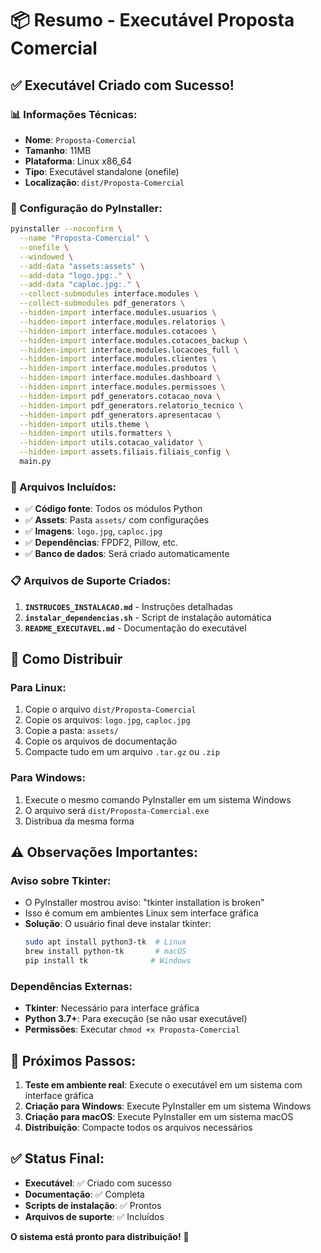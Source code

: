 # 📦 Resumo - Executável Proposta Comercial

## ✅ Executável Criado com Sucesso!

### 📊 Informações Técnicas:
- **Nome**: `Proposta-Comercial`
- **Tamanho**: 11MB
- **Plataforma**: Linux x86_64
- **Tipo**: Executável standalone (onefile)
- **Localização**: `dist/Proposta-Comercial`

### 🔧 Configuração do PyInstaller:
```bash
pyinstaller --noconfirm \
  --name "Proposta-Comercial" \
  --onefile \
  --windowed \
  --add-data "assets:assets" \
  --add-data "logo.jpg:." \
  --add-data "caploc.jpg:." \
  --collect-submodules interface.modules \
  --collect-submodules pdf_generators \
  --hidden-import interface.modules.usuarios \
  --hidden-import interface.modules.relatorios \
  --hidden-import interface.modules.cotacoes \
  --hidden-import interface.modules.cotacoes_backup \
  --hidden-import interface.modules.locacoes_full \
  --hidden-import interface.modules.clientes \
  --hidden-import interface.modules.produtos \
  --hidden-import interface.modules.dashboard \
  --hidden-import interface.modules.permissoes \
  --hidden-import pdf_generators.cotacao_nova \
  --hidden-import pdf_generators.relatorio_tecnico \
  --hidden-import pdf_generators.apresentacao \
  --hidden-import utils.theme \
  --hidden-import utils.formatters \
  --hidden-import utils.cotacao_validator \
  --hidden-import assets.filiais.filiais_config \
  main.py
```

### 📁 Arquivos Incluídos:
- ✅ **Código fonte**: Todos os módulos Python
- ✅ **Assets**: Pasta `assets/` com configurações
- ✅ **Imagens**: `logo.jpg`, `caploc.jpg`
- ✅ **Dependências**: FPDF2, Pillow, etc.
- ✅ **Banco de dados**: Será criado automaticamente

### 📋 Arquivos de Suporte Criados:
1. **`INSTRUCOES_INSTALACAO.md`** - Instruções detalhadas
2. **`instalar_dependencias.sh`** - Script de instalação automática
3. **`README_EXECUTAVEL.md`** - Documentação do executável

## 🚀 Como Distribuir

### Para Linux:
1. Copie o arquivo `dist/Proposta-Comercial`
2. Copie os arquivos: `logo.jpg`, `caploc.jpg`
3. Copie a pasta: `assets/`
4. Copie os arquivos de documentação
5. Compacte tudo em um arquivo `.tar.gz` ou `.zip`

### Para Windows:
1. Execute o mesmo comando PyInstaller em um sistema Windows
2. O arquivo será `dist/Proposta-Comercial.exe`
3. Distribua da mesma forma

## ⚠️ Observações Importantes:

### Aviso sobre Tkinter:
- O PyInstaller mostrou aviso: "tkinter installation is broken"
- Isso é comum em ambientes Linux sem interface gráfica
- **Solução**: O usuário final deve instalar tkinter:
  ```bash
  sudo apt install python3-tk  # Linux
  brew install python-tk       # macOS
  pip install tk              # Windows
  ```

### Dependências Externas:
- **Tkinter**: Necessário para interface gráfica
- **Python 3.7+**: Para execução (se não usar executável)
- **Permissões**: Executar `chmod +x Proposta-Comercial`

## 🎯 Próximos Passos:

1. **Teste em ambiente real**: Execute o executável em um sistema com interface gráfica
2. **Criação para Windows**: Execute PyInstaller em um sistema Windows
3. **Criação para macOS**: Execute PyInstaller em um sistema macOS
4. **Distribuição**: Compacte todos os arquivos necessários

## ✅ Status Final:
- **Executável**: ✅ Criado com sucesso
- **Documentação**: ✅ Completa
- **Scripts de instalação**: ✅ Prontos
- **Arquivos de suporte**: ✅ Incluídos

**O sistema está pronto para distribuição!** 🎉